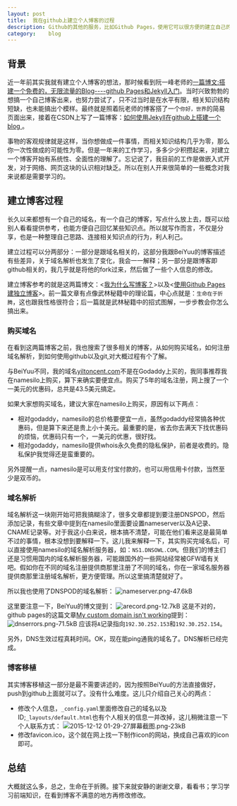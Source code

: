 ```yaml
---
layout: post
title:  我在github上建立个人博客的过程
description: Github的其他的服务，比如Github Pages，使用它可以很方便的建立自己的独立博客，并且免费。
category:    blog
---
```




## 背景
近一年前其实我就有建立个人博客的想法，那时候看到阮一峰老师的[一篇博文:搭建一个免费的，无限流量的Blog----github Pages和Jekyll入门](http://www.ruanyifeng.com/blog/2012/08/blogging_with_jekyll.html)。当时兴致勃勃的想搞一个自己博客出来，也努力尝试了，只不过当时是在水平有限，相关知识结构短缺，也未能搞出个模样。最终就是照着阮老师的博客搭了一个`你好，世界`的简易页面出来，接着在CSDN上写了一篇博客：[如何使用Jekyll在github上搭建一个blog ](http://blog.csdn.net/wuxianglonghaohao/article/details/42655499)。

事物的客观规律就是这样，当你想做成一件事情，而相关知识结构几乎为零，那么你一次性做成的可能性为零。但是一年来的工作学习，多多少少积攒起来，对建立一个博客开始有系统性、全面性的理解了。忘记说了，我目前的工作是做嵌入式开发，对于网络、网页这块的认识相对缺乏。所以在别人开来很简单的一些概念对我来说都是需要学习的。

## 建立博客过程

长久以来都想有一个自己的域名，有一个自己的博客，写点什么放上去，既可以给别人看看提供参考，也能方便自己回忆某些知识点。所以就写作而言，不仅是分享，也是一种整理自己思路、连接相关知识点的行为，利人利己。

建立过程可以分两部分：一部分是跟域名相关的，这部分我跟BeiYuu的博客描述有些差异，关于域名解析也发生了变化，我会一一解释；另一部分是跟博客即github相关的，我几乎就是将他的fork过来，然后做了一些个人信息的修改。

建立博客参考的就是这两篇博文：<[我为什么写博客？](http://beiyuu.com/why-blog/)>以及<[使用Github Pages建独立博客](http://beiyuu.com/github-pages/)>。前一篇文章有点像武林秘籍中的理论篇，中心点就是：`生命在于折腾`，这也跟我性格很符合；后一篇就是武林秘籍中的招式图解，一步步教会你怎么搞出来。

### 购买域名
在看到这两篇博客之前，我也搜索了很多相关的博客，从如何购买域名，如何注册域名解析，到如何使用github以及git,对大概过程有个了解。

与BeiYuu不同，我的域名[yiltoncent.com](yiltoncent.com)不是在Godaddy上买的，我同事推荐我在namesilo上购买，算下来确实要便宜点。购买了5年的域名注册，网上搜了一个一美元的优惠码，总共是43.5美元搞定。

如果大家想购买域名，建议大家在namesilo上购买，原因有以下两点：

* 相对godaddy，namesilo的总价格要便宜一点，虽然godaddy经常搞各种优惠码，但是算下来还是贵上小十美元。最重要的是，省去你去满天下找优惠码的烦恼，优惠码只有一个，一美元的优惠，很好找。
* 相对godaddy，namesilo提供whois永久免费的隐私保护，前者是收费的。隐私保护我觉得还是蛮重要的。

另外提醒一点，namesilo是可以用支付宝付款的，也可以用信用卡付款，当然至少是双币的。

### 域名解析
域名解析这一块刚开始可把我搞糊涂了，很多文章都提到要注册DNSPOD，然后添加记录，有些文章中提到在namesilo里面要设置nameserver以及A记录、CNAME记录等。对于我这小白来说，根本搞不清楚，可能在他们看来这是最简单不过的事情，根本没想到要解释一下。这儿我来解释一下，其实购买完域名后，可以直接使用namesilo的域名解析服务器，如：`NS1.DNSOWL.COM`。但我们的博主们还是习惯用国内的域名解析服务器，可能跟国外的一些网站经常被GFW墙有关吧。假如你在不同的域名注册提供商那里注册了不同的域名，你在一家域名服务器提供商那里注册域名解析，更方便管理。所以这里搞清楚就好了。

所以我也使用了DNSPOD的域名解析：
![nameserver.png-47.6kB][1]

这里要注意一下，BeiYuu的博文提到：
![arecord.png-12.7kB][2]
这是不对的，github pages的这篇文章[My custom domain isn't working](https://help.github.com/articles/my-custom-domain-isn-t-working/)提到：
![dnserrors.png-71.5kB][3]
应该将`A`记录指向`192.30.252.153`和`192.30.252.154`。

另外，DNS生效过程真耗时间。OK，现在能ping通我的域名了。DNS解析已经完成。

### 博客移植
其实博客移植这一部分是最不需要讲述的，因为按照BeiYuu的方法直接做好，push到github上面就可以了。没有什么难度。这儿只介绍自己关心的两点：

* 修改个人信息，`_config.yaml`里面修改自己的域名以及ID;`_layouts/default.html`也有个人相关的信息一并改掉，这儿稍微注意一下个人联系方式：
![2015-12-12 01-29-27屏幕截图.png-23kB][4]
* 修改favicon.ico，这个就在网上找一下制作icon的网站，换成自己喜欢的icon即可。


## 总结
大概就这么多，总之，生命在于折腾。接下来就安静的谢谢文章，看看书；学习学习前端知识，在看到博客不满意的地方再修改修改。


  [1]: http://static.zybuluo.com/yiltoncent/s7f3vqa0hup5w1mw6aiqz3py/nameserver.png
  [2]: http://static.zybuluo.com/yiltoncent/urggtikfrgmtadz6dvwwjemq/arecord.png
  [3]: http://static.zybuluo.com/yiltoncent/xj80w4bkr92tio6pciwlo2pe/dnserrors.png
  [4]: http://static.zybuluo.com/yiltoncent/amv5kj12jp3hcfrpvt6xy6cs/2015-12-12%2001-29-27%E5%B1%8F%E5%B9%95%E6%88%AA%E5%9B%BE.png
